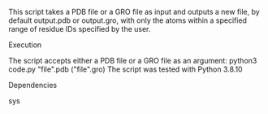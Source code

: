 This script takes a PDB file or a GRO file as input and outputs a new file, by default output.pdb or output.gro, 
with only the atoms within a specified range of residue IDs specified by the user.

Execution

The script accepts either a PDB file or a GRO file as an argument: python3 code.py "file".pdb ("file".gro)
The script was tested with Python 3.8.10

Dependencies

sys
